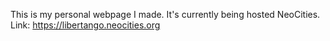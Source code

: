 This is my personal webpage I made. It's currently being hosted NeoCities. 
Link: https://libertango.neocities.org
